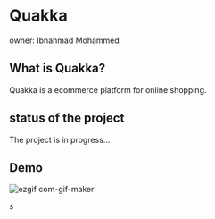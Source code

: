 # Quakka
owner: Ibnahmad Mohammed
## What is Quakka?
Quakka is a ecommerce platform for online shopping.
## status of the project
The project is in progress...
## Demo 



![ezgif com-gif-maker](https://user-images.githubusercontent.com/93975913/175109901-d137a888-c0d6-4556-a1cf-eeab590b06c5.gif)





s

